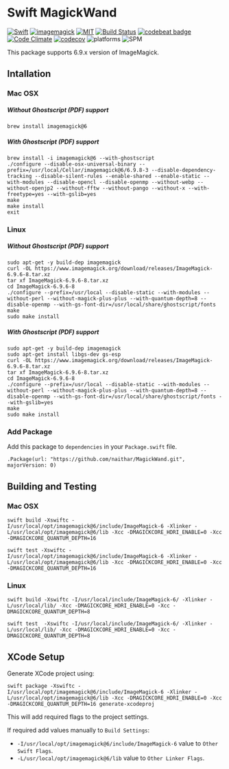 # Swift MagickWand

[![Swift](https://img.shields.io/badge/swift-3.0-orange.svg?style=flat)](https://swift.org)
[![imagemagick](https://img.shields.io/badge/ImageMagick-6.9.x-orange.svg?style=flat)](https://www.imagemagick.org/script/index.php)
[![MIT](https://img.shields.io/badge/license-MIT-blue.svg?style=flat)](/LICENSE)
[![Build Status](https://travis-ci.org/naithar/MagickWand.svg?branch=master)](https://travis-ci.org/naithar/MagickWand)
[![codebeat badge](https://codebeat.co/badges/fad61ebd-809c-4a22-995d-5633e314f119)](https://codebeat.co/projects/github-com-naithar-magickwand)
[![Code Climate](https://codeclimate.com/github/naithar/MagickWand/badges/gpa.svg)](https://codeclimate.com/github/naithar/MagickWand)
[![codecov](https://codecov.io/gh/naithar/MagickWand/branch/master/graph/badge.svg)](https://codecov.io/gh/naithar/MagickWand)
![platforms](https://img.shields.io/badge/platform-macOS%20Linux-green.svg?style=flat)
![SPM](https://img.shields.io/badge/Swift_Package_Manager-compatible-orange.svg?style=flat)

This package supports 6.9.x version of ImageMagick.


## Intallation

### Mac OSX

##### Without Ghostscript (PDF) support

```
brew install imagemagick@6
```

##### With Ghostscript (PDF) support

```
brew install -i imagemagick@6 --with-ghostscript
./configure --disable-osx-universal-binary --prefix=/usr/local/Cellar/imagemagick@6/6.9.8-3 --disable-dependency-tracking --disable-silent-rules --enable-shared --enable-static --with-modules --disable-opencl --disable-openmp --without-webp --without-openjp2 --without-fftw --without-pango --without-x --with-freetype=yes --with-gslib=yes
make
make install
exit
```

### Linux

##### Without Ghostscript (PDF) support

```
sudo apt-get -y build-dep imagemagick
curl -OL https://www.imagemagick.org/download/releases/ImageMagick-6.9.6-8.tar.xz
tar xf ImageMagick-6.9.6-8.tar.xz
cd ImageMagick-6.9.6-8
./configure --prefix=/usr/local --disable-static --with-modules --without-perl --without-magick-plus-plus --with-quantum-depth=8 --disable-openmp --with-gs-font-dir=/usr/local/share/ghostscript/fonts
make
sudo make install
```

##### With Ghostscript (PDF) support

```
sudo apt-get -y build-dep imagemagick
sudo apt-get install libgs-dev gs-esp
curl -OL https://www.imagemagick.org/download/releases/ImageMagick-6.9.6-8.tar.xz
tar xf ImageMagick-6.9.6-8.tar.xz
cd ImageMagick-6.9.6-8
./configure --prefix=/usr/local --disable-static --with-modules --without-perl --without-magick-plus-plus --with-quantum-depth=8 --disable-openmp --with-gs-font-dir=/usr/local/share/ghostscript/fonts --with-gslib=yes
make
sudo make install
```

### Add Package

Add this package to `dependencies` in your `Package.swift` file.

```
.Package(url: "https://github.com/naithar/MagickWand.git", majorVersion: 0)
```

## Building and Testing

### Mac OSX

```
swift build -Xswiftc -I/usr/local/opt/imagemagick@6/include/ImageMagick-6 -Xlinker -L/usr/local/opt/imagemagick@6/lib -Xcc -DMAGICKCORE_HDRI_ENABLE=0 -Xcc -DMAGICKCORE_QUANTUM_DEPTH=16

swift test -Xswiftc -I/usr/local/opt/imagemagick@6/include/ImageMagick-6 -Xlinker -L/usr/local/opt/imagemagick@6/lib -Xcc -DMAGICKCORE_HDRI_ENABLE=0 -Xcc -DMAGICKCORE_QUANTUM_DEPTH=16
```

### Linux

```
swift build -Xswiftc -I/usr/local/include/ImageMagick-6/ -Xlinker -L/usr/local/lib/ -Xcc -DMAGICKCORE_HDRI_ENABLE=0 -Xcc -DMAGICKCORE_QUANTUM_DEPTH=8

swift test  -Xswiftc -I/usr/local/include/ImageMagick-6/ -Xlinker -L/usr/local/lib/ -Xcc -DMAGICKCORE_HDRI_ENABLE=0 -Xcc -DMAGICKCORE_QUANTUM_DEPTH=8
```

## XCode Setup

Generate XCode project using:
```
swift package -Xswiftc -I/usr/local/opt/imagemagick@6/include/ImageMagick-6 -Xlinker -L/usr/local/opt/imagemagick@6/lib -Xcc -DMAGICKCORE_HDRI_ENABLE=0 -Xcc -DMAGICKCORE_QUANTUM_DEPTH=16 generate-xcodeproj
```
This will add required flags to the project settings.

If required add values manually to `Build Settings`:
- `-I/usr/local/opt/imagemagick@6/include/ImageMagick-6` value to `Other Swift Flags`.
- `-L/usr/local/opt/imagemagick@6/lib` value to `Other Linker Flags`.
